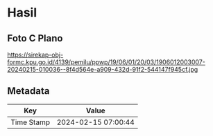 # Hasil

## Foto C Plano

https://sirekap-obj-formc.kpu.go.id/4139/pemilu/ppwp/19/06/01/20/03/1906012003007-20240215-010036--8f4d564e-a909-432d-91f2-544147f945cf.jpg


## Metadata

| Key        | Value               |
| ---------- | ------------------- |
| Time Stamp | 2024-02-15 07:00:44 |



